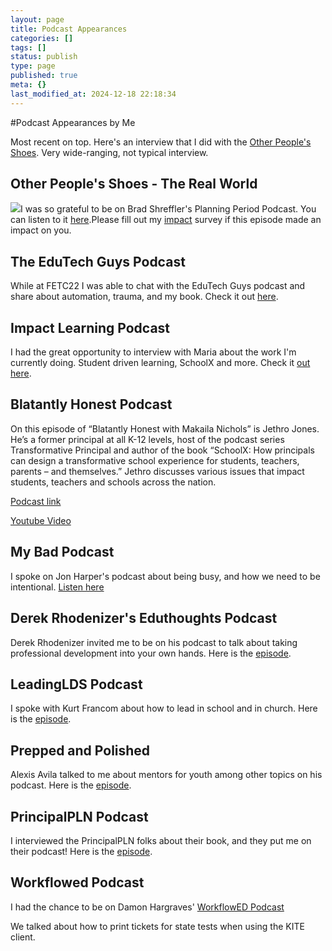 ```yaml
---
layout: page
title: Podcast Appearances
categories: []
tags: []
status: publish
type: page
published: true
meta: {}
last_modified_at: 2024-12-18 22:18:34
---
```


#Podcast Appearances by Me


Most recent on top.
Here's an interview that I did with the 
[Other People's Shoes](https://www.opspodcast.com/the-real-world/). Very wide-ranging, not typical interview.

## Other People's Shoes - The Real World

[![](http://static1.squarespace.com/static/4fffa949e4b0b4590d67b4e7/5e4b71b24849d23c8fa36d9c/5e4b71ae4849d23c8fa36b6b/1582002606643/Screenshot-2018-02-16-09.53.40.png?format=original)](https://www.bradshreffler.com/podcast/episode-37-jethro-jones/)I was so grateful to be on Brad Shreffler's Planning Period Podcast. You can listen to it 
[here](https://www.bradshreffler.com/podcast/episode-37-jethro-jones/).Please fill out my 
[impact](/impact) survey if this episode made an impact on you.



## The EduTech Guys Podcast


While at FETC22 I was able to chat with the EduTech Guys podcast and share about automation, trauma, and my book. Check it out 
[here](https://anchor.fm/edutechguys-conference/episodes/FETC-2022---Jethro-Jones-e1dff6v).




## Impact Learning Podcast


I had the great opportunity to interview with Maria about the work I'm currently doing. Student driven learning, SchoolX and more. Check it 
[out here](https://impactlearning.simplecast.com/episodes/transforming-student-driven-learning-experiences-with-jethro-jones).




## Blatantly Honest Podcast


On this episode of “Blatantly Honest with Makaila Nichols” is Jethro Jones. He’s a former principal at all K-12 levels, host of the podcast series Transformative Principal and author of the book “SchoolX: How principals can design a transformative school experience for students, teachers, parents – and themselves.” Jethro discusses various issues that impact students, teachers and schools across the nation.

[Podcast link](https://podcasts.apple.com/us/podcast/blatantly-honest-with-makaila-nichols/id1506625106#episodeGuid=dcb45be6-5490-4208-aadc-d5d9e489d476)

[Youtube Video](https://youtu.be/FNMBoZBcsbg)

## My Bad Podcast


I spoke on Jon Harper's podcast about being busy, and how we need to be intentional. 
[Listen here](http://www.bamradionetwork.com/my-bad/4358-i-burned-out-because-i-didn-t-take-the-time-to)

## Derek Rhodenizer's Eduthoughts Podcast


Derek Rhodenizer invited me to be on his podcast to talk about taking professional development into your own hands. Here is the 
[episode](http://derekrhodenizer.ca/jathero-jones-pd-for-school-administrators/).

## LeadingLDS Podcast


I spoke with Kurt Francom about how to lead in school and in church. Here is the 
[episode](http://leadinglds.com/improving-communication-with-those-you-lead-how-i-lead-jethro-jones/).

## Prepped and Polished


Alexis Avila talked to me about mentors for youth among other topics on his podcast. Here is the 
[episode](http://www.preppedandpolished.com/jethro-jones-transformative-principal).

## PrincipalPLN Podcast


I interviewed the PrincipalPLN folks about their book, and they put me on their podcast! Here is the 
[episode](https://soundcloud.com/principalpln/57a).

## Workflowed Podcast


I had the chance to be on Damon Hargraves' 
[WorkflowED Podcast](http://workflowed.damonhargraves.com/podcast/001-jethro-jones-on-amp-ticket-printing-with-kite)

We talked about how to print tickets for state tests when using the KITE client.




[1]: /s/How-to-Print-AMP-Tickets-Correctly.pdf
